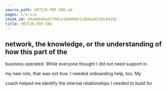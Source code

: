```yaml
---
source_path: H07IJK-PDF-ENG.md
pages: n/a-n/a
chunk_id: d9a60696a6f7981418800861c9b8aab520c6429c
title: H07IJK-PDF-ENG
---
```

## network, the knowledge, or the understanding of how this part of the

business operated. While everyone thought I did not need support in

my new role, that was not true. I needed onboarding help, too. My

coach helped me identify the internal relationships I needed to build for
